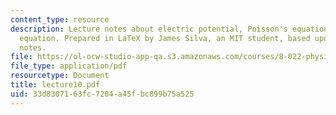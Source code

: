 ```yaml
---
content_type: resource
description: Lecture notes about electric potential, Poisson's equation, and Laplace's
  equation. Prepared in LaTeX by James Silva, an MIT student, based upon handwritten
  notes.
file: https://ol-ocw-studio-app-qa.s3.amazonaws.com/courses/8-022-physics-ii-electricity-and-magnetism-fall-2006/33d8307163fc7204a45fbc899b75a525_lecture10.pdf
file_type: application/pdf
resourcetype: Document
title: lecture10.pdf
uid: 33d83071-63fc-7204-a45f-bc899b75a525
---
```

